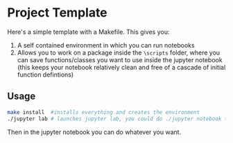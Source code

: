 # Project Template
Here's a simple template with a Makefile. This gives you:

1. A self contained environment in which you can run notebooks
2. Allows you to work on a package inside the `\scripts` folder, where you can save functions/classes you want to use inside the jupyter notebook (this keeps your notebook relatively clean and free of a cascade of initial function defintions)

## Usage

```bash
make install  #installs everything and creates the environment
./jupyter lab # launches jupyter lab, you could do ./jupyter notebook too
```

Then in the jupyter notebook you can do whatever you want.
